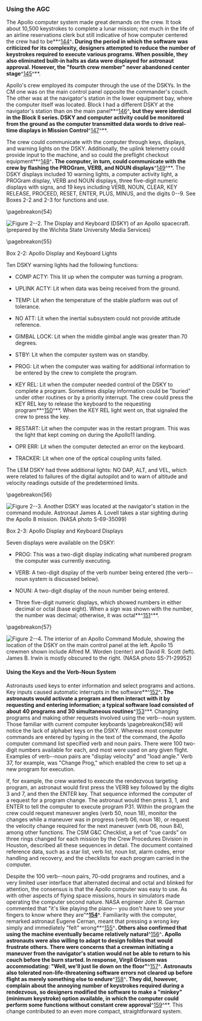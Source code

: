 ### Using the AGC

The Apollo computer system made great demands on the crew. It
took about 10,500 keystrokes to complete a lunar mission; not much in
the life of an airline reservations clerk but still indicative of how
computer centered the crew had to be**^[144](Source2.html)^**. During
the period in which the software was criticized for its complexity,
designers attempted to reduce the number of keystrokes required to
execute various programs. When possible, they also eliminated built-in
halts as data were displayed for astronaut approval. However, the
"fourth crew member" never abandoned center
stage**^[145](Source2.html)^**.

Apollo's crew employed its computer through the use of the DSKYs. In the
CM one was on the main control panel opposite the commander's couch. The
other was at the navigator's station in the lower equipment bay, where
the computer itself was located. Block I had a different DSKY at the
navigator's station than on the main panel**^[146](Source2.html)^**, but
they were identical in the Block II series. DSKY and computer activity
could be monitored from the ground as the computer transmitted data
words to drive real-time displays in Mission
Control**^[147](Source2.html)^**.

The crew could communicate with the computer through keys, displays, and
warning lights on the DSKY. Additionally, the uplink telemetry could
provide input to the machine, and so could the preflight checkout
equipment**^[148](Source2.html)^**. The computer, in turn, could
communicate with the crew by flashing the PROGram, VERB, and NOUN
displays**^[149](Source2.html)^**. The DSKY displays included 10 warning
lights, a computer activity light, a PROGram display, VERB and NOUN
displays, three five-digit numeric displays with signs, and 19 keys
including VERB, NOUN, CLEAR, KEY RELEASE, PROCEED, RESET, ENTER, PLUS,
MINUS, and the digits 0--9. See Boxes 2-2 and 2-3 for functions and use.

\pagebreakon{54}

![**Figure 2--2**. The Display and Keyboard (DSKY) of an Apollo spacecraft.
(prepared by the Wichita State University Media Services)](images/p54.jpg)

\pagebreakon{55}

<div class="inbox">Box 2-2: Apollo Display and Keyboard Lights

Ten DSKY warning lights had the following functions:

-   COMP ACTY: This lit up when the computer was turning a program.

-   UPLINK ACTY: Lit when data was being received from the ground.

-   TEMP: Lit when the temperature of the stable platform was out
    of tolerance.

-   NO ATT: Lit when the inertial subsystem could not provide
    attitude reference.

-   GIMBAL LOCK: Lit when the middle gimbal angle was
    greater than 70 degrees.

-   STBY: Lit when the computer system was on standby.

-   PROG: Lit when the computer was waiting for additional information
    to be entered by the crew to complete the program.

-   KEY REL: Lit when the computer needed control of the DSKY to
    complete a program. Sometimes display information could be "buried"
    under other routines or by a priority interrupt. The crew could
    press the KEY REL key to release the keyboard to the requesting
    program**^[150](Source2.html)^**. When the KEY REL light went on,
    that signaled the crew to press the key.

-   RESTART: Lit when the computer was in the restart program. This was
    the light that kept coming on during the Apollo11 landing.

-   OPR ERR: Lit when the computer detected an error on the keyboard.

-   TRACKER: Lit when one of the optical coupling units failed.

The LEM DSKY had three additional lights: NO DAP, ALT, and VEL, which
were related to failures of the digital autopilot and to warn of
altitude and velocity readings outside of the predetermined limits.

</div>

\pagebreakon{56}

![**Figure 2--3**. Another DSKY was located at the navigator's station in the
command module. Astronaut James A. Lovell takes a star sighting during
the Apollo 8 mission. (NASA photo S-69-35099)](images/p56.jpg)

<div class="inbox">Box 2-3: Apollo Display and Keyboard Displays

Seven displays were available on the DSKY:

-   PROG: This was a two-digit display indicating what numbered program
    the computer was currently executing.

-   VERB: A two-digit display of the verb number being entered (the
    verb--noun system is discussed below).

-   NOUN: A two-digit display of the noun number being entered.

-   Three five-digit numeric displays, which showed numbers in either
    decimal or octal (base eight). When a sign was shown with the
    number, the number was decimal; otherwise, it was
    octal**^[151](Source2.html)^**.

</div>

\pagebreakon{57}

![**Figure 2--4**. The interior of an Apollo Command Module, showing the
location of the DSKY on the main control panel at the left. Apollo 15
crewmen shown include Alfred M. Worden (center) and David R. Scott
(left). James B. Irwin is mostly obscured to the right. (NASA photo
SS-71-29952)](images/p57.jpg)

#### Using the Keys and the Verb-Noun System

Astronauts used keys to enter information and select programs and
actions. Key inputs caused automatic interrupts in the
software**^[152](Source2.html)^**. The astronauts would activate a
program and then interact with it by requesting and entering
information; a typical software load consisted of about 40 programs and
30 simultaneous routines**^[153](Source2.html)^**. Changing programs and
making other requests involved using the verb--noun system. Those
familiar with current computer keyboards \pagebreakon{58} will notice the lack
of alphabet keys on the DSKY. Whereas most computer commands are entered
by typing in the text of the command, the Apollo computer command list
specified verb and noun pairs. There were 100 two-digit numbers
available for each, and most were used on any given flight. Examples of
verb--noun pairs are "display velocity" and "load angle." Verb 37, for
example, was "Change Prog," which enabled the crew to set up a new
program for execution.

If, for example, the crew wanted to execute the rendezvous targeting
program, an astronaut would first press the VERB key followed by the
digits 3 and 7, and then the ENTER key. That sequence informed the
computer of a request for a program change. The astronaut would then
press 3, 1, and ENTER to tell the computer to execute program P31.
Within the program the crew could request maneuver angles (verb 50, noun
18), monitor the changes while a maneuver was in progress (verb 06, noun
18), or request the velocity change required for the next maneuver (verb
06, noun 84), among other functions. The CSM G&C Checklist, a set of
"cue cards" on three rings changed for each mission by the Crew
Procedures Division in Houston, described all these sequences in detail.
The document contained reference data, such as a star list, verb list,
noun list, alarm codes, error handling and recovery, and the checklists
for each program carried in the computer.

Despite the 100 verb--noun pairs, 70-odd programs and routines, and a
very limited user interface that alternated decimal and octal and
blinked for attention, the consensus is that the Apollo computer was
easy to use. As with other aspects of flying space missions, hours in
simulators made operating the computer second nature. NASA engineer John
R. Garman commented that "it's like playing the piano-- you don't have
to see your fingers to know where they are"**^[154](Source2.html)^**.
Familiarity with the computer, remarked astronaut Eugene Cernan, meant
that pressing a wrong key simply and immediately "felt"
wrong**^[155](Source2.html)^**. Others also confirmed that using the
machine eventually became relatively natural**^[156](Source2.html)^**.
Apollo astronauts were also willing to adapt to design foibles that
would frustrate others. There were concerns that a crewman initiating a
maneuver from the navigator's station would not be able to return to his
couch before the burn started. In response, Virgil Grissom was
accommodating: "Well, we'll just lie down on the
floor"**^[157](Source2.html)^**. Astronauts also tolerated
non-life-threatening software errors not cleared up before flight as
merely something else to endure**^[158](Source2.html)^**. They did,
however, complain about the annoying number of keystrokes required
during a rendezvous, so designers modified the software to make a
"minkey" (minimum keystroke) option available, in which the computer
could perform some functions without constant crew
approval**^[159](Source2.html)^**. This change contributed to an even
more compact, straightforward system.
